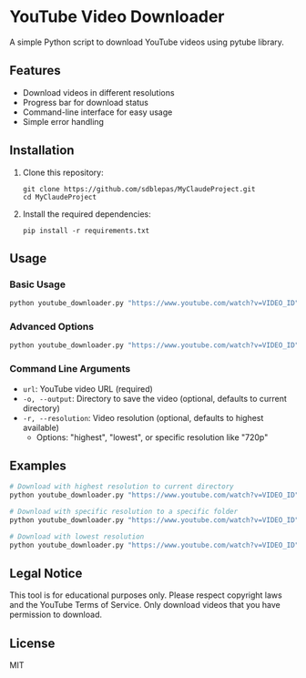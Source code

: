 # YouTube Video Downloader

A simple Python script to download YouTube videos using pytube library.

## Features

- Download videos in different resolutions
- Progress bar for download status
- Command-line interface for easy usage
- Simple error handling

## Installation

1. Clone this repository:
   ```
   git clone https://github.com/sdblepas/MyClaudeProject.git
   cd MyClaudeProject
   ```

2. Install the required dependencies:
   ```
   pip install -r requirements.txt
   ```

## Usage

### Basic Usage

```bash
python youtube_downloader.py "https://www.youtube.com/watch?v=VIDEO_ID"
```

### Advanced Options

```bash
python youtube_downloader.py "https://www.youtube.com/watch?v=VIDEO_ID" -o /path/to/save -r 720p
```

### Command Line Arguments

- `url`: YouTube video URL (required)
- `-o, --output`: Directory to save the video (optional, defaults to current directory)
- `-r, --resolution`: Video resolution (optional, defaults to highest available)
  - Options: "highest", "lowest", or specific resolution like "720p"

## Examples

```bash
# Download with highest resolution to current directory
python youtube_downloader.py "https://www.youtube.com/watch?v=VIDEO_ID"

# Download with specific resolution to a specific folder
python youtube_downloader.py "https://www.youtube.com/watch?v=VIDEO_ID" -o ~/Videos -r 480p

# Download with lowest resolution
python youtube_downloader.py "https://www.youtube.com/watch?v=VIDEO_ID" -r lowest
```

## Legal Notice

This tool is for educational purposes only. Please respect copyright laws and the YouTube Terms of Service. Only download videos that you have permission to download.

## License

MIT